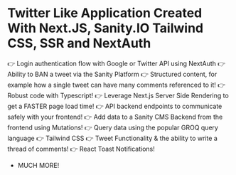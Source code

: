# Twitter Like Application Created With Next.JS, Sanity.IO Tailwind CSS, SSR and NextAuth

👉 Login authentication flow with Google or Twitter API using NextAuth
👉 Ability to BAN a tweet via the Sanity Platform
👉 Structured content, for example how a single tweet can have many comments referenced to it!
👉 Robust code with Typescript!
👉 Leverage Next.js Server Side Rendering to get a FASTER page load time!
👉 API backend endpoints to communicate safely with your frontend!
👉 Add data to a Sanity CMS Backend from the frontend using Mutations!
👉 Query data using the popular GROQ query language
👉 Tailwind CSS
👉 Tweet Functionality & the ability to write a thread of comments!
👉 React Toast Notifications!

+ MUCH MORE!